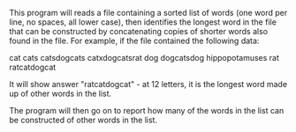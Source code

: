 This program will reads a file containing a sorted list of words (one word per line, no spaces, all lower case), then identifies the longest word in the file that can be constructed by concatenating copies of shorter words also found in the file.
For example, if the file contained the following data:

cat
cats
catsdogcats
catxdogcatsrat
dog
dogcatsdog
hippopotamuses
rat
ratcatdogcat

It will show answer "ratcatdogcat" - at 12 letters, it is the longest word made up of other words in the list.

The program will then go on to report how many of the words in the list can be constructed of other words in the list.

